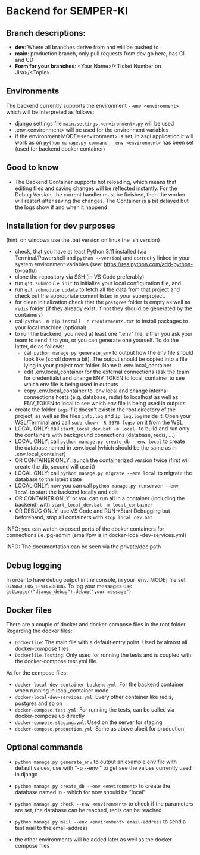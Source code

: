 # Backend for SEMPER-KI

## Branch descriptions:
- **dev**: Where all branches derive from and will be pushed to
- **main**: production branch, only pull requests from dev go here, has CI and CD
- **Form for your branches**: \<Your Name>/\<Ticket Number on Jira>/\<Topic>

## Environments
The backend currently supports the environment ```--env <environment>``` which will be interpreted as follows:
- django settings file ```main.settings.<environment>.py``` will be used
- .env.\<environment> will be used for the environment variables
- if the environment MODE=\<environment> is set, in asgi application it will work as on ```python manage.py command --env <environment>``` has been set (used for backend docker container)

## Good to know
- The Backend Container supports hot reloading, which means that editing files and saving changes will be reflected instantly. For the Debug Version, the current handler must be finished, then the worker will restart after saving the changes. The Container is a bit delayed but the logs show if and when it happend

## Installation for dev purposes
(hint: on windows use the .bat version on linux the .sh version)

- check, that you have at least Python 3.11 installed (via Terminal/Powershell and `python --version`) and correctly linked in your system environment variables (see: https://realpython.com/add-python-to-path/)
- clone the repository via SSH (in VS Code preferably)
- run ```git submodule init``` to initialize your local configuration file, and 
- run ```git submodule update``` to fetch all the data from that project and check out the appropriate commit listed in your superproject.
- for clean initialization check that the `postgres` folder is empty as well as `redis` folder (if they already exist, if not they should be generated by the containers)
- call ```python -m pip install -r requirements.txt``` to install packages to your local machine (optional)
- to run the backend, you need at least one ".env" file, either you ask your team to send it to you, or you can generate one yourself. To do the latter, do as follows:
  - call ```python manage.py generate_env``` to output how the env file should look like (scroll down a bit). The output should be copied into a file lying in your project root folder. Name it .env.local_container
  - edit .env.local_container for the external connections (ask the team for credentials) and change ENV_TOKEN to local_container to see which env file is being used in outputs
  - copy .env.local_container to .env.local and change internal connections hosts (e.g. database, redis) to localhost as well as ENV_TOKEN to local to see which env file is being used in outputs
- create the folder `logs` if it doesn't exist in the root directory of the project, as well as the files `info.log` and `ip_log.log` inside it. Open your WSL/Terminal and call `sudo chown -R 5678 logs/` on it from the WSL
- LOCAL ONLY: call ```start_local_dev.bat -m local ``` to build and run only the containers with background connections (database, redis, ...)
- LOCAL ONLY: call ```python manage.py create_db --env local``` to create the database named in .env.local (which should be the same as in .env.local_container) 
- OR CONTAINER ONLY: launch the containerized version twice (first will create the db, second will use it)
- LOCAL ONLY: call ```python manage.py migrate --env local``` to migrate the database to the latest state 
- LOCAL ONLY: now you can call ```python manage.py runserver --env local``` to start the backend locally and edit 
- OR CONTAINER ONLY: or you can run all in a container (including the backend) with ```start_local_dev.bat -m local_container``` 
- OR DEBUG ONLY: use VS Code and RUN->Start Debugging but beforehand, stop all containers with ```stop_local_dev.bat```

INFO: you can watch exposed ports of the docker containers for connections i.e. pg-admin (email/pw is in docker-local-dev-services.yml)

INFO: The documentation can be seen via the private/doc path

## Debug logging
In order to have debug output in the console, in your .env.[MODE] file set ```DJANGO_LOG_LEVEL=DEBUG```.
To log your messages use ```getLogger("django_debug").debug("your message")```

## Docker files
There are a couple of docker and docker-compose files in the root folder. 
Regarding the docker files:
- `Dockerfile`: The main file with a default entry point. Used by almost all docker-compose files
- `Dockerfile.Testing`: Only used for running the tests and is coupled with the docker-compose.test.yml file.

As for the compose files:
- `docker-local-dev-container-backend.yml`: For the backend container when running in local_container mode
- `docker-local-dev-services.yml`: Every other container like redis, postgres and so on
- `docker-compose.test.yml`: For running the tests, can be called via docker-compose up directly
- `docker-compose.staging.yml`: Used on the server for staging
- `docker-compose.production.yml`: Same as above albeit for production

## Optional commands
- ```python manage.py generate_env``` to output an example env file with default values, use with "-p --env <environment>" to get see the values currently used in django
- ```python manage.py create_db --env <environment>``` to create the database named in <environment> - which for now should be "local"
- ```python manage.py check --env <environment>``` to check if the parameters are set, the database can be reached, redis can be reached
- ```python manage.py mail --env <environment> email-address``` to send a test mail to the email-address

- the other environments will be added later as well as the docker-compose files

